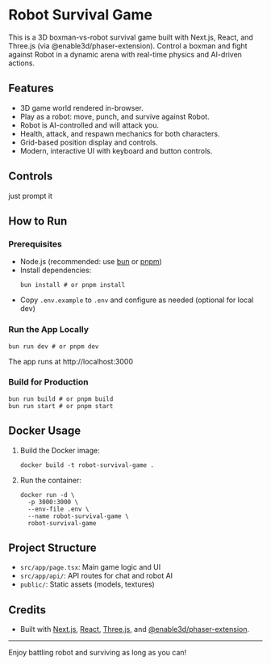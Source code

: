 # Robot Survival Game

This is a 3D boxman-vs-robot survival game built with Next.js, React, and Three.js (via @enable3d/phaser-extension). Control a boxman and fight against Robot in a dynamic arena with real-time physics and AI-driven actions.

## Features
- 3D game world rendered in-browser.
- Play as a robot: move, punch, and survive against Robot.
- Robot is AI-controlled and will attack you.
- Health, attack, and respawn mechanics for both characters.
- Grid-based position display and controls.
- Modern, interactive UI with keyboard and button controls.

## Controls
just prompt it

## How to Run

### Prerequisites
- Node.js (recommended: use [bun](https://bun.sh/) or [pnpm](https://pnpm.io/))
- Install dependencies:
  ```fish
  bun install # or pnpm install
  ```
- Copy `.env.example` to `.env` and configure as needed (optional for local dev)

### Run the App Locally
```fish
bun run dev # or pnpm dev
```
The app runs at http://localhost:3000

### Build for Production
```fish
bun run build # or pnpm build
bun run start # or pnpm start
```

## Docker Usage

1. Build the Docker image:
    ```fish
    docker build -t robot-survival-game .
    ```
2. Run the container:
    ```fish
    docker run -d \
      -p 3000:3000 \
      --env-file .env \
      --name robot-survival-game \
      robot-survival-game
    ```

## Project Structure
- `src/app/page.tsx`: Main game logic and UI
- `src/app/api/`: API routes for chat and robot AI
- `public/`: Static assets (models, textures)

## Credits
- Built with [Next.js](https://nextjs.org/), [React](https://react.dev/), [Three.js](https://threejs.org/), and [@enable3d/phaser-extension](https://github.com/enable3d/enable3d).

---

Enjoy battling robot and surviving as long as you can!